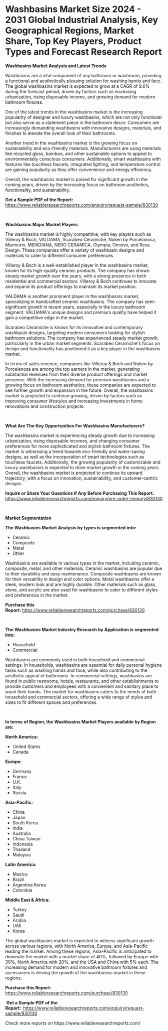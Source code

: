 <p><h1>Washbasins Market Size 2024 - 2031 Global Industrial Analysis, Key Geographical Regions, Market Share, Top Key Players, Product Types and Forecast Research Report</h1></p><p><strong>Washbasins Market Analysis and Latest Trends</strong></p>
<p><p>Washbasins are a vital component of any bathroom or washroom, providing a functional and aesthetically pleasing solution for washing hands and face. The global washbasins market is expected to grow at a CAGR of 9.6% during the forecast period, driven by factors such as increasing urbanization, rising disposable income, and growing demand for modern bathroom fixtures.</p><p>One of the latest trends in the washbasins market is the increasing popularity of designer and luxury washbasins, which are not only functional but also serve as a statement piece in the bathroom decor. Consumers are increasingly demanding washbasins with innovative designs, materials, and finishes to elevate the overall look of their bathrooms.</p><p>Another trend in the washbasins market is the growing focus on sustainability and eco-friendly materials. Manufacturers are using materials like recycled glass, bamboo, and other sustainable options to appeal to environmentally conscious consumers. Additionally, smart washbasins with features like touchless faucets, integrated lighting, and temperature control are gaining popularity as they offer convenience and energy efficiency.</p><p>Overall, the washbasins market is poised for significant growth in the coming years, driven by the increasing focus on bathroom aesthetics, functionality, and sustainability.</p></p>
<p><strong>Get a Sample PDF of the Report:&nbsp;</strong> <a href="https://www.reliableresearchreports.com/enquiry/request-sample/830130">https://www.reliableresearchreports.com/enquiry/request-sample/830130</a></p>
<p>&nbsp;</p>
<p><strong>Washbasins Major Market Players</strong></p>
<p><p>The washbasins market is highly competitive, with key players such as Villeroy & Boch, VALDAMA, Scarabeo Ceramiche, Noken by Porcelanosa, Marmorin, MERIDIANA, NERO CERAMICA, Olympia, Omvivo, and Rexa Design. These companies offer a variety of washbasin designs and materials to cater to different consumer preferences.</p><p>Villeroy & Boch is a well-established player in the washbasins market, known for its high-quality ceramic products. The company has shown steady market growth over the years, with a strong presence in both residential and commercial sectors. Villeroy & Boch continues to innovate and expand its product offerings to maintain its market position.</p><p>VALDAMA is another prominent player in the washbasins market, specializing in handcrafted ceramic washbasins. The company has seen significant growth in recent years, especially in the luxury bathroom segment. VALDAMA's unique designs and premium quality have helped it gain a competitive edge in the market.</p><p>Scarabeo Ceramiche is known for its innovative and contemporary washbasin designs, targeting modern consumers looking for stylish bathroom solutions. The company has experienced steady market growth, particularly in the urban market segments. Scarabeo Ceramiche's focus on design and functionality has positioned it as a key player in the washbasins market.</p><p>In terms of sales revenue, companies like Villeroy & Boch and Noken by Porcelanosa are among the top earners in the market, generating substantial revenues from their diverse product offerings and market presence. With the increasing demand for premium washbasins and a growing focus on bathroom aesthetics, these companies are expected to see further growth and expansion in the future. Overall, the washbasins market is projected to continue growing, driven by factors such as improving consumer lifestyles and increasing investments in home renovations and construction projects.</p></p>
<p>&nbsp;</p>
<p><strong>What Are The Key Opportunities For Washbasins Manufacturers?</strong></p>
<p><p>The washbasins market is experiencing steady growth due to increasing urbanization, rising disposable incomes, and changing consumer preferences for more sophisticated and stylish bathroom fixtures. The market is witnessing a trend towards eco-friendly and water-saving designs, as well as the incorporation of smart technologies such as touchless faucets. Additionally, the growing popularity of customizable and luxury washbasins is expected to drive market growth in the coming years. Overall, the washbasins market is projected to continue its upward trajectory, with a focus on innovation, sustainability, and customer-centric designs.</p></p>
<p><strong>Inquire or Share Your Questions If Any Before Purchasing This Report:</strong> <a href="https://www.reliableresearchreports.com/enquiry/pre-order-enquiry/830130">https://www.reliableresearchreports.com/enquiry/pre-order-enquiry/830130</a></p>
<p>&nbsp;</p>
<p><strong>Market Segmentation</strong></p>
<p><strong>The Washbasins Market Analysis by types is segmented into:</strong></p>
<p><ul><li>Ceramic</li><li>Composite</li><li>Metal</li><li>Other</li></ul></p>
<p><p>Washbasins are available in various types in the market, including ceramic, composite, metal, and other materials. Ceramic washbasins are popular due to their durability and easy maintenance. Composite washbasins are known for their versatility in design and color options. Metal washbasins offer a sleek, modern look and are highly durable. Other materials such as glass, stone, and acrylic are also used for washbasins to cater to different styles and preferences in the market.</p></p>
<p><strong>Purchase this Report:&nbsp;</strong><a href="https://www.reliableresearchreports.com/purchase/830130">https://www.reliableresearchreports.com/purchase/830130</a></p>
<p>&nbsp;</p>
<p><strong>The Washbasins Market Industry Research by Application is segmented into:</strong></p>
<p><ul><li>Household</li><li>Commercial</li></ul></p>
<p><p>Washbasins are commonly used in both household and commercial settings. In households, washbasins are essential for daily personal hygiene tasks such as washing hands and face, while also contributing to the aesthetic appeal of bathrooms. In commercial settings, washbasins are found in public restrooms, hotels, restaurants, and other establishments to provide customers and employees with a convenient and sanitary place to wash their hands. The market for washbasins caters to the needs of both household and commercial sectors, offering a wide range of styles and sizes to fit different spaces and preferences.</p></p>
<p>&nbsp;</p>
<p><strong>In terms of Region, the Washbasins Market Players available by Region are:</strong></p>
<p>
    <p> <strong> North America: </strong>
        <ul>
            <li>United States</li>
            <li>Canada</li>
        </ul>
        </p> 
    <p> <strong> Europe: </strong>
        <ul>
            <li>Germany</li>
            <li>France</li>
            <li>U.K.</li>
            <li>Italy</li>
            <li>Russia</li>
        </ul>
        </p> 
    <p> <strong> Asia-Pacific: </strong>
        <ul>
            <li>China</li>
            <li>Japan</li>
            <li>South Korea</li>
            <li>India</li>
            <li>Australia</li>
            <li>China Taiwan</li>
            <li>Indonesia</li>
            <li>Thailand</li>
            <li>Malaysia</li>
        </ul>
        </p> 
    <p> <strong> Latin America: </strong>
        <ul>
            <li>Mexico</li>
            <li>Brazil</li>
            <li>Argentina Korea</li>
            <li>Colombia</li>
        </ul>
        </p> 
    <p> <strong> Middle East & Africa: </strong>
        <ul>
            <li>Turkey</li>
            <li>Saudi</li>
            <li>Arabia</li>
            <li>UAE</li>
            <li>Korea</li>
        </ul>
    </p>
    </p>
<p><p>The global washbasins market is expected to witness significant growth across various regions, with North America, Europe, and Asia-Pacific leading the market. Among these regions, Asia-Pacific is anticipated to dominate the market with a market share of 40%, followed by Europe with 30%, North America with 20%, and the USA and China with 5% each. The increasing demand for modern and innovative bathroom fixtures and accessories is driving the growth of the washbasins market in these regions.</p></p>
<p><strong>Purchase this Report: </strong><a href="https://www.reliableresearchreports.com/purchase/830130">https://www.reliableresearchreports.com/purchase/830130</a></p>
<p>&nbsp;<strong>Get a Sample PDF of the Report:&nbsp;&nbsp;</strong><a href="https://www.reliableresearchreports.com/enquiry/request-sample/830130">https://www.reliableresearchreports.com/enquiry/request-sample/830130</a></p>
<p><strong></strong></p>
<p>Check more reports on https://www.reliableresearchreports.com/</p>